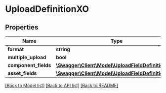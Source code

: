# UploadDefinitionXO

## Properties
Name | Type | Description | Notes
------------ | ------------- | ------------- | -------------
**format** | **string** |  | [optional] 
**multiple_upload** | **bool** |  | [optional] 
**component_fields** | [**\Swagger\Client\Model\UploadFieldDefinitionXO[]**](UploadFieldDefinitionXO.md) |  | [optional] 
**asset_fields** | [**\Swagger\Client\Model\UploadFieldDefinitionXO[]**](UploadFieldDefinitionXO.md) |  | [optional] 

[[Back to Model list]](../README.md#documentation-for-models) [[Back to API list]](../README.md#documentation-for-api-endpoints) [[Back to README]](../README.md)


